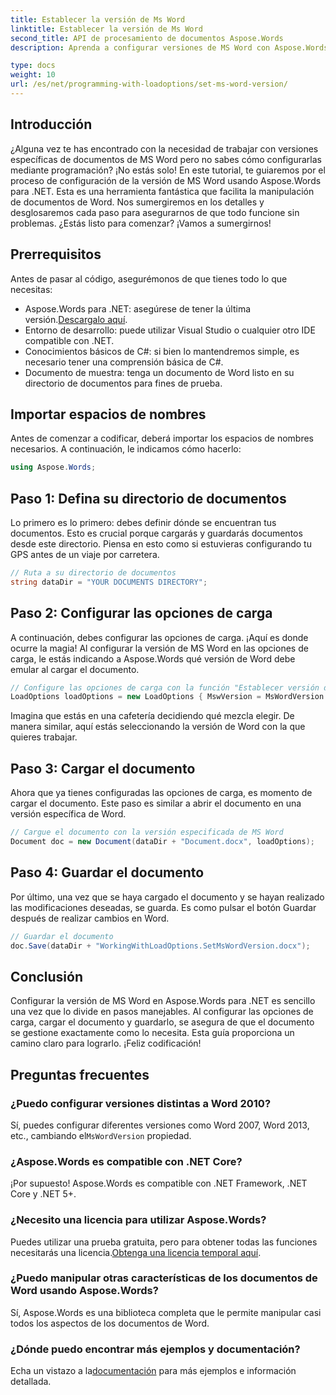 ```yaml
---
title: Establecer la versión de Ms Word
linktitle: Establecer la versión de Ms Word
second_title: API de procesamiento de documentos Aspose.Words
description: Aprenda a configurar versiones de MS Word con Aspose.Words para .NET con nuestra guía detallada. Perfecta para desarrolladores que buscan optimizar la manipulación de documentos.

type: docs
weight: 10
url: /es/net/programming-with-loadoptions/set-ms-word-version/
---
```

## Introducción

¿Alguna vez te has encontrado con la necesidad de trabajar con versiones específicas de documentos de MS Word pero no sabes cómo configurarlas mediante programación? ¡No estás solo! En este tutorial, te guiaremos por el proceso de configuración de la versión de MS Word usando Aspose.Words para .NET. Esta es una herramienta fantástica que facilita la manipulación de documentos de Word. Nos sumergiremos en los detalles y desglosaremos cada paso para asegurarnos de que todo funcione sin problemas. ¿Estás listo para comenzar? ¡Vamos a sumergirnos!

## Prerrequisitos

Antes de pasar al código, asegurémonos de que tienes todo lo que necesitas:

-  Aspose.Words para .NET: asegúrese de tener la última versión.[Descargalo aquí](https://releases.aspose.com/words/net/).
- Entorno de desarrollo: puede utilizar Visual Studio o cualquier otro IDE compatible con .NET.
- Conocimientos básicos de C#: si bien lo mantendremos simple, es necesario tener una comprensión básica de C#.
- Documento de muestra: tenga un documento de Word listo en su directorio de documentos para fines de prueba.

## Importar espacios de nombres

Antes de comenzar a codificar, deberá importar los espacios de nombres necesarios. A continuación, le indicamos cómo hacerlo:

```csharp
using Aspose.Words;
```

## Paso 1: Defina su directorio de documentos

Lo primero es lo primero: debes definir dónde se encuentran tus documentos. Esto es crucial porque cargarás y guardarás documentos desde este directorio. Piensa en esto como si estuvieras configurando tu GPS antes de un viaje por carretera.

```csharp
// Ruta a su directorio de documentos
string dataDir = "YOUR DOCUMENTS DIRECTORY";
```

## Paso 2: Configurar las opciones de carga

A continuación, debes configurar las opciones de carga. ¡Aquí es donde ocurre la magia! Al configurar la versión de MS Word en las opciones de carga, le estás indicando a Aspose.Words qué versión de Word debe emular al cargar el documento.

```csharp
// Configure las opciones de carga con la función "Establecer versión de MS Word"
LoadOptions loadOptions = new LoadOptions { MswVersion = MsWordVersion.Word2010 };
```

Imagina que estás en una cafetería decidiendo qué mezcla elegir. De manera similar, aquí estás seleccionando la versión de Word con la que quieres trabajar.

## Paso 3: Cargar el documento

Ahora que ya tienes configuradas las opciones de carga, es momento de cargar el documento. Este paso es similar a abrir el documento en una versión específica de Word.

```csharp
// Cargue el documento con la versión especificada de MS Word
Document doc = new Document(dataDir + "Document.docx", loadOptions);
```

## Paso 4: Guardar el documento

Por último, una vez que se haya cargado el documento y se hayan realizado las modificaciones deseadas, se guarda. Es como pulsar el botón Guardar después de realizar cambios en Word.

```csharp
// Guardar el documento
doc.Save(dataDir + "WorkingWithLoadOptions.SetMsWordVersion.docx");
```

## Conclusión

Configurar la versión de MS Word en Aspose.Words para .NET es sencillo una vez que lo divide en pasos manejables. Al configurar las opciones de carga, cargar el documento y guardarlo, se asegura de que el documento se gestione exactamente como lo necesita. Esta guía proporciona un camino claro para lograrlo. ¡Feliz codificación!

## Preguntas frecuentes

### ¿Puedo configurar versiones distintas a Word 2010?
 Sí, puedes configurar diferentes versiones como Word 2007, Word 2013, etc., cambiando el`MsWordVersion` propiedad.

### ¿Aspose.Words es compatible con .NET Core?
¡Por supuesto! Aspose.Words es compatible con .NET Framework, .NET Core y .NET 5+.

### ¿Necesito una licencia para utilizar Aspose.Words?
 Puedes utilizar una prueba gratuita, pero para obtener todas las funciones necesitarás una licencia.[Obtenga una licencia temporal aquí](https://purchase.aspose.com/temporary-license/).

### ¿Puedo manipular otras características de los documentos de Word usando Aspose.Words?
Sí, Aspose.Words es una biblioteca completa que le permite manipular casi todos los aspectos de los documentos de Word.

### ¿Dónde puedo encontrar más ejemplos y documentación?
 Echa un vistazo a la[documentación](https://reference.aspose.com/words/net/) para más ejemplos e información detallada.
